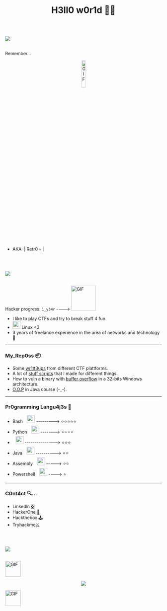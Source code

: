# <h1 align="center"><b>H3ll0 w0r1d </b>🐱‍💻</h1>


<br><br>

<img src="https://user-images.githubusercontent.com/73097560/115834477-dbab4500-a447-11eb-908a-139a6edaec5c.gif"><br><br>

Remember...

<div style="text-align:center">
    <img src="https://i.imgur.com/N0uWaog.png" alt="GIF" style="width: 15%; height: auto;">
</div>

- AKA: | Retr0 💀 |

<br><br>

<img src="https://user-images.githubusercontent.com/73097560/115834477-dbab4500-a447-11eb-908a-139a6edaec5c.gif"><br><br>

Hacker progress: `1_y34r` ----> <img src="https://cdn.pixabay.com/animation/2022/12/26/19/45/19-45-46-138_512.gif" alt="GIF" width="80px">

- I like to play CTFs and try to break stuff 4 fun
- <img src="https://github.com/JoseVazquez101/JoseVazquez101/assets/111292579/df250449-03a7-4de0-a22e-4bc01f4508dc" width="25px"> Linux <3
- 3 years of freelance experience in the area of ​​networks and technology 🤖

***

<h3>My_Rep0ss 📦</h3>

- Some [wr1tt3ups](https://github.com/JoseVazquez101/Writteups) from different CTF plattforms.
- A lot of [stuff scripts](https://github.com/JoseVazquez101/My-scr1pt5) that I made for different things.
- How to vuln a binary with [buffer overflow](https://github.com/JoseVazquez101/Buffer-Overflow-from-32-bit-binary) in a 32-bits Windows architecture.
- [O.O.P](https://github.com/JoseVazquez101/P.O.O-Course_2024) in Java course (-_-).

***

<h3>Pr0gramming Langu4j3s 🧩</h3>

- Bash <img src="https://github.com/JoseVazquez101/JoseVazquez101/assets/111292579/efc32107-2e01-4c67-8492-8868eb5012fc" width="25px" style="margin-left: 10px;"> ---------> ⭐⭐⭐⭐⭐
- Python <img src="https://github.com/JoseVazquez101/JoseVazquez101/assets/111292579/7b3e75ad-5ee5-4414-b8a9-067230970585" width="25px" style="margin-left: 10px;"> -------> ⭐⭐⭐⭐
- <img src="https://github.com/JoseVazquez101/JoseVazquez101/assets/111292579/13a450bc-18ba-47c9-8e38-35ee4078c33a" width="25px" style="margin-left: 10px;"> ---------------> ⭐⭐⭐
- Java <img src="https://github.com/JoseVazquez101/JoseVazquez101/assets/111292579/058c7159-e988-4c19-a551-cdabd2f1b92f" width="25px" style="margin-left: 10px;"> ----------> ⭐⭐
- Assembly <img src="https://github.com/JoseVazquez101/JoseVazquez101/assets/111292579/b886ad61-a094-4e43-8f1e-67d2642d85b8" width="25px" style="margin-left: 10px;"> -----> ⭐⭐
- Powershell <img src="https://github.com/JoseVazquez101/JoseVazquez101/assets/111292579/df304e8b-801a-41eb-a6d7-1dcb0a91a736" width="25px" style="margin-left: 10px;"> ----> ⭐

***

<h3>C0nt4ct 🔍... </h3>

- Linkedln [❎](https://www.linkedin.com/in/jos%C3%A9-manuel-rodriguez-vazquez-88bb07268/)
- HackerOne [🎯](https://hackerone.com/retr0__1000101?type=user)
- Hackthebox [🕹️](https://app.hackthebox.com/users/1166459)
- Tryhackme[⚔️](https://tryhackme.com/p/Retr0101001)

<br><br>

<img src="https://user-images.githubusercontent.com/73097560/115834477-dbab4500-a447-11eb-908a-139a6edaec5c.gif"><br><br>

<img src="https://images-wixmp-ed30a86b8c4ca887773594c2.wixmp.com/f/a2f7c9d8-a913-4273-847f-705be41395df/dajesob-4f15a65b-cbd2-48e5-a2e0-22ada7fa5115.gif?token=eyJ0eXAiOiJKV1QiLCJhbGciOiJIUzI1NiJ9.eyJzdWIiOiJ1cm46YXBwOjdlMGQxODg5ODIyNjQzNzNhNWYwZDQxNWVhMGQyNmUwIiwiaXNzIjoidXJuOmFwcDo3ZTBkMTg4OTgyMjY0MzczYTVmMGQ0MTVlYTBkMjZlMCIsIm9iaiI6W1t7InBhdGgiOiJcL2ZcL2EyZjdjOWQ4LWE5MTMtNDI3My04NDdmLTcwNWJlNDEzOTVkZlwvZGFqZXNvYi00ZjE1YTY1Yi1jYmQyLTQ4ZTUtYTJlMC0yMmFkYTdmYTUxMTUuZ2lmIn1dXSwiYXVkIjpbInVybjpzZXJ2aWNlOmZpbGUuZG93bmxvYWQiXX0._k_6Hhpnm3cwRZXwuDrl3hsfSaYZfjU13Xr5g-55qQ8" alt="GIF" width="50px">  <p align="center">
  <a href="https://github.com/DenverCoder1/readme-typing-svg"><img src="https://readme-typing-svg.herokuapp.com?font=Time+New+Roman&color=cyan&size=25&center=true&vCenter=true&width=600&height=100&lines=RETR0{0UR_D3MOCR4CY_H45_B33N_PWN3D}.&hearts;++;RETR0{3V3RYTH1NG_1S_C0NN3CT3D},;RETR0{HACK_4_L1VE},;RETR0{TRY_H4RD3R},;RETR0{D0NT_TRU5T},;RETR0{CHMOD_7_1001101}"></a>
</p> <img src="https://images-wixmp-ed30a86b8c4ca887773594c2.wixmp.com/f/a2f7c9d8-a913-4273-847f-705be41395df/dajesob-4f15a65b-cbd2-48e5-a2e0-22ada7fa5115.gif?token=eyJ0eXAiOiJKV1QiLCJhbGciOiJIUzI1NiJ9.eyJzdWIiOiJ1cm46YXBwOjdlMGQxODg5ODIyNjQzNzNhNWYwZDQxNWVhMGQyNmUwIiwiaXNzIjoidXJuOmFwcDo3ZTBkMTg4OTgyMjY0MzczYTVmMGQ0MTVlYTBkMjZlMCIsIm9iaiI6W1t7InBhdGgiOiJcL2ZcL2EyZjdjOWQ4LWE5MTMtNDI3My04NDdmLTcwNWJlNDEzOTVkZlwvZGFqZXNvYi00ZjE1YTY1Yi1jYmQyLTQ4ZTUtYTJlMC0yMmFkYTdmYTUxMTUuZ2lmIn1dXSwiYXVkIjpbInVybjpzZXJ2aWNlOmZpbGUuZG93bmxvYWQiXX0._k_6Hhpnm3cwRZXwuDrl3hsfSaYZfjU13Xr5g-55qQ8" alt="GIF" width="50px">

